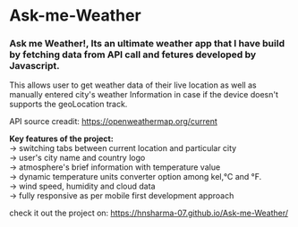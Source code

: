 # Ask-me-Weather

### Ask me Weather!, Its an ultimate weather app that I have build by fetching data from API call and fetures developed by Javascript.

This allows user to get weather data of their live location as well as manually entered city's weather Information in case if the device doesn't supports the geoLocation track.

API source creadit: https://openweathermap.org/current

<b>Key features of the project:</b></br>
-> switching tabs between current location and particular city</br>
-> user's city name and country logo</br>
-> atmosphere's brief information with temperature value</br>
-> dynamic temperature units converter option among kel,°C and °F.</br>
-> wind speed, humidity and cloud data</br>
-> fully responsive as per mobile first development approach</br>

check it out the project on: https://hnsharma-07.github.io/Ask-me-Weather/
